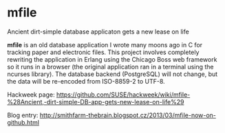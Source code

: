 mfile
=====

Ancient dirt-simple database applicaton gets a new lease on life

<b>mfile</b> is an old database application I wrote many moons ago in
C for tracking paper and electronic files. This project involves
completely rewriting the application in Erlang using the Chicago Boss
web framework so it runs in a browser (the original application ran in
a terminal using the ncurses library). The database backend
(PostgreSQL) will not change, but the data will be re-encoded from
ISO-8859-2 to UTF-8.

Hackweek page:
https://github.com/SUSE/hackweek/wiki/mfile-%28Ancient,-dirt-simple-DB-app-gets-new-lease-on-life%29

Blog entry:
http://smithfarm-thebrain.blogspot.cz/2013/03/mfile-now-on-github.html
